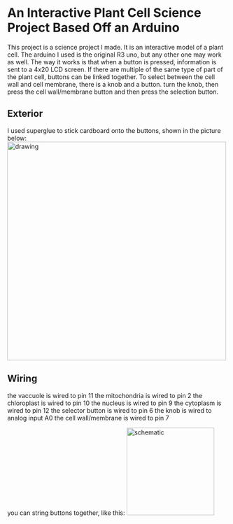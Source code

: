 # An Interactive Plant Cell Science Project Based Off an Arduino

This project is a science project I made. It is an interactive model of a plant cell. The arduino I used is the original R3 uno, but any other one may work as well. The way it works is that when a button is pressed, information is sent to a 4x20 LCD screen. If there are multiple of the same type of part of the plant cell, buttons can be linked together. To select between the cell wall and cell membrane, there is a knob and a button. turn the knob, then press the cell wall/membrane button and then press the selection button.

## Exterior
I used superglue to stick cardboard onto the buttons, shown in the picture below:
<img src="../assets/cell.jpg" alt="drawing" width="500"/>


## Wiring
the vaccuole is wired to pin 11
the mitochondria is wired to pin 2
the chloroplast is wired to pin 10
the nucleus is wired to pin 9
the cytoplasm is wired to pin 12
the selector button is wired to pin 6
the knob is wired to analog input A0
the cell wall/membrane is wired to pin 7

you can string buttons together, like this:
<img src="../assets/schematic.png" alt="schematic" width="200"/>


